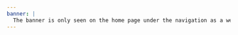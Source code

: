 ```yaml
---
banner: |
  The banner is only seen on the home page under the navigation as a welcome to the webpage
---
```

